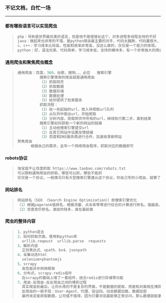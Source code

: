 ### 不记文档，白忙一场

------

#### 都有哪些语言可以实现爬虫

> ```python
> php：号称是世界最优美的语言，但是他不是很擅长这个，对多进程多线程支持的不好
> java：做起来也非常的不错，是python爬虫最主要的对手，代码太臃肿，代码量很大，重构成本非常的大，而我们		爬虫需要根据需求经常修改，所以它不好。
> c、c++：学习成本比较高，性能和效率非常高，没这么做的，仅仅是一个能力的体现。
> python：好，语法优美、代码简单，学习成本低，支持的模块多，有一个非常强大的爬虫框架，scrapy
> ```

#### 通用爬虫和聚焦爬虫概念

> ```python
> 通用爬虫：百度，360，谷歌，搜狗、、、必应   搜索引擎
> 			搜索引擎使用的爬虫就是通用爬虫
> 			（1）抓取网页
> 			（2）抓取数据
> 			（3）数据存储
> 			（4）数据处理
> 			（5）给你提供了检索服务
> 			抓取流程：
> 			（1）给一些起始的url，放入待爬取url队列
> 			（2）从队列中取出url，开始爬取
> 			（3）分析内容，获取网页中所有的url，继续执行第二步，直到结束
> 			搜索引擎如何获取一个新的网站的链接
> 			（1）主动给搜索引擎提交url
> 			（2）在其它网站中设置友情链接
> 			（3）百度和DNS服务商进行合作，加速收录新网站
> 聚焦爬虫
> 		根据自己的需求，去写一个网络爬虫程序，抓取对应的数据即可
> ```

#### robots协议

> ```python
> 淘宝就不让百度抓取 https://www.taobao.com/robots.txt
> 可以限制通用爬虫的抓取，哪些可以抓，哪些不能抓
> 仅仅是一个协议，一般情况只有大型搜索引擎遵从这个协议，你自己写的小爬虫，就算了，你可以随便抓取
> ```

#### 网站排名

> ```python
> 网站排名（SEO （Search Engine Optimization））即搜索引擎优化
> （1）根据pagerank值排名，根据流量、点击率等等进行综合的计算进行排名，值越高，排名越靠前
> （2）百度竞价排名，谁给的钱多，谁在最前面 
> ```

#### 爬虫的整体内容

> ```python
> 1、python语法
> 2、如何抓取页面，使用到python库
> 	urllib.reqeust  urllib.parse  requests
> 3、解析内容
> 	正则表达式、xpath、bs4、jsonpath
> 4、采集动态html
> 	selenium+phantomjs
> 5、scrapy
> 	高性能异步网络框架
> 6、分布式，scrapy-redis组件
> 	在scrapy的基础上增了一套组件，结合redis进行存储等功能
> 7、爬虫-反爬虫-反反爬虫之间的博弈过程
> 	其实爬虫到最后，让你头疼的不是复杂的界面，不是数据的提取，而是和对面相互博弈的过程
> 	反爬虫的一般手段：User-Agent、代理、验证码、动态数据加载、数据加密
> 	最终肯定能获取数据，公司值不值得，因为只要浏览器能够正常访问，那么数据就能拿到
> ```

